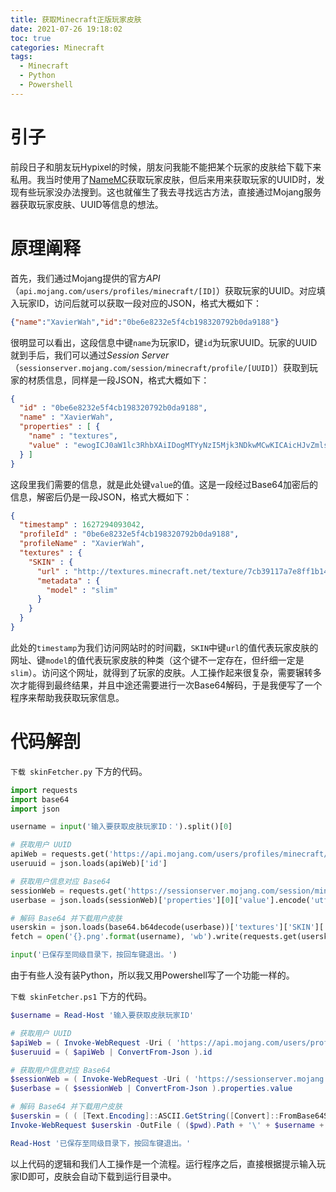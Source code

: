 ```yaml
---
title: 获取Minecraft正版玩家皮肤
date: 2021-07-26 19:18:02
toc: true
categories: Minecraft
tags:
  - Minecraft
  - Python
  - Powershell
---
```


# 引子

前段日子和朋友玩Hypixel的时候，朋友问我能不能把某个玩家的皮肤给下载下来私用。我当时使用了[NameMC](https://namemc.com)获取玩家皮肤，但后来用来获取玩家的UUID时，发现有些玩家没办法搜到。这也就催生了我去寻找远古方法，直接通过Mojang服务器获取玩家皮肤、UUID等信息的想法。

<!-- more -->

# 原理阐释

首先，我们通过Mojang提供的官方*API*（`api.mojang.com/users/profiles/minecraft/[ID]`）获取玩家的UUID。对应填入玩家ID，访问后就可以获取一段对应的JSON，格式大概如下：

``` JSON JSON
{"name":"XavierWah","id":"0be6e8232e5f4cb198320792b0da9188"}
```

很明显可以看出，这段信息中键`name`为玩家ID，键`id`为玩家UUID。玩家的UUID就到手后，我们可以通过*Session Server*（`sessionserver.mojang.com/session/minecraft/profile/[UUID]`）获取到玩家的材质信息，同样是一段JSON，格式大概如下：

``` JSON JSON
{
  "id" : "0be6e8232e5f4cb198320792b0da9188",
  "name" : "XavierWah",
  "properties" : [ {
    "name" : "textures",
    "value" : "ewogICJ0aW1lc3RhbXAiIDogMTYyNzI5Mjk3NDkwMCwKICAicHJvZmlsZUlkIiA6ICIwYmU2ZTgyMzJlNWY0Y2IxOTgzMjA3OTJiMGRhOTE4OCIsCiAgInByb2ZpbGVOYW1lIiA6ICJYYXZpZXJXYWgiLAogICJ0ZXh0dXJlcyIgOiB7CiAgICAiU0tJTiIgOiB7CiAgICAgICJ1cmwiIDogImh0dHA6Ly90ZXh0dXJlcy5taW5lY3JhZnQubmV0L3RleHR1cmUvN2NiMzkxMTdhN2U4ZmYxYjE0M2VmMGU4YzRiMDg5MjA0ZTk3YTBlNmQwMGRjZjRlNjkxYWFmODlmNzhkOWQzMSIsCiAgICAgICJtZXRhZGF0YSIgOiB7CiAgICAgICAgIm1vZGVsIiA6ICJzbGltIgogICAgICB9CiAgICB9CiAgfQp9"
  } ]
}
```

这段里我们需要的信息，就是此处键`value`的值。这是一段经过Base64加密后的信息，解密后仍是一段JSON，格式大概如下：

``` JSON JSON
{
  "timestamp" : 1627294093042,
  "profileId" : "0be6e8232e5f4cb198320792b0da9188",
  "profileName" : "XavierWah",
  "textures" : {
    "SKIN" : {
      "url" : "http://textures.minecraft.net/texture/7cb39117a7e8ff1b143ef0e8c4b089204e97a0e6d00dcf4e691aaf89f78d9d31",
      "metadata" : {
        "model" : "slim"
      }
    }
  }
}
```

此处的`timestamp`为我们访问网站时的时间戳，`SKIN`中键`url`的值代表玩家皮肤的网址、键`model`的值代表玩家皮肤的种类（这个键不一定存在，但纤细一定是`slim`）。访问这个网址，就得到了玩家的皮肤。人工操作起来很复杂，需要辗转多次才能得到最终结果，并且中途还需要进行一次Base64解码，于是我便写了一个程序来帮助我获取玩家信息。

# 代码解剖

[<i class="fas fa-download"></i>](skinFetcher.py) `下载 skinFetcher.py` 下方的代码。

``` python Python 3
import requests
import base64
import json

username = input('输入要获取皮肤玩家ID：').split()[0]

# 获取用户 UUID
apiWeb = requests.get('https://api.mojang.com/users/profiles/minecraft/{}'.format(username)).content
useruuid = json.loads(apiWeb)['id']

# 获取用户信息对应 Base64
sessionWeb = requests.get('https://sessionserver.mojang.com/session/minecraft/profile/{}'.format(useruuid)).content
userbase = json.loads(sessionWeb)['properties'][0]['value'].encode('utf-8')

# 解码 Base64 并下载用户皮肤
userskin = json.loads(base64.b64decode(userbase))['textures']['SKIN']['url']
fetch = open('{}.png'.format(username), 'wb').write(requests.get(userskin).content)

input('已保存至同级目录下，按回车键退出。')
```

由于有些人没有装Python，所以我又用Powershell写了一个功能一样的。

[<i class="fas fa-download"></i>](skinFetcher.ps1) `下载 skinFetcher.ps1` 下方的代码。

``` powershell Powershell
$username = Read-Host '输入要获取皮肤玩家ID'

# 获取用户 UUID
$apiWeb = ( Invoke-WebRequest -Uri ( 'https://api.mojang.com/users/profiles/minecraft/' + $username ) ).Content
$useruuid = ( $apiWeb | ConvertFrom-Json ).id

# 获取用户信息对应 Base64
$sessionWeb = ( Invoke-WebRequest -Uri ( 'https://sessionserver.mojang.com/session/minecraft/profile/' + $useruuid ) ).Content
$userbase = ( $sessionWeb | ConvertFrom-Json ).properties.value

# 解码 Base64 并下载用户皮肤
$userskin = ( ( [Text.Encoding]::ASCII.GetString([Convert]::FromBase64String($userbase)) ) | ConvertFrom-Json ).textures.SKIN.url
Invoke-WebRequest $userskin -OutFile ( ($pwd).Path + '\' + $username + '.png' )

Read-Host '已保存至同级目录下，按回车键退出。'
```

以上代码的逻辑和我们人工操作是一个流程。运行程序之后，直接根据提示输入玩家ID即可，皮肤会自动下载到运行目录中。
